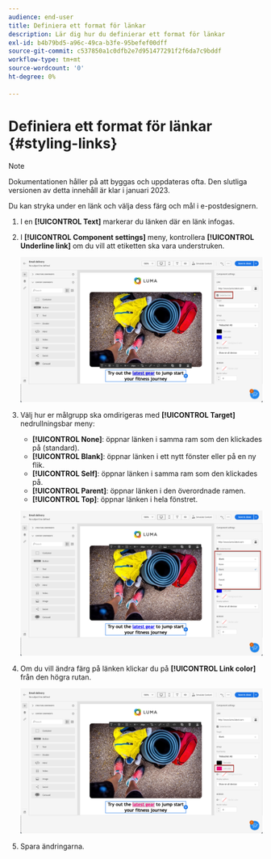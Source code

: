 ```yaml
---
audience: end-user
title: Definiera ett format för länkar
description: Lär dig hur du definierar ett format för länkar
exl-id: b4b79bd5-a96c-49ca-b3fe-95befef00dff
source-git-commit: c537850a1c0dfb2e7d951477291f2f6da7c9bddf
workflow-type: tm+mt
source-wordcount: '0'
ht-degree: 0%

---
```


# Definiera ett format för länkar {#styling-links}

>[!NOTE]
>
>Dokumentationen håller på att byggas och uppdateras ofta. Den slutliga versionen av detta innehåll är klar i januari 2023.

Du kan stryka under en länk och välja dess färg och mål i e-postdesignern.

1. I en **[!UICONTROL Text]** markerar du länken där en länk infogas.

1. I **[!UICONTROL Component settings]** meny, kontrollera **[!UICONTROL Underline link]** om du vill att etiketten ska vara understruken.

   ![](assets/link_1.png)

1. Välj hur er målgrupp ska omdirigeras med **[!UICONTROL Target]** nedrullningsbar meny:

   * **[!UICONTROL None]**: öppnar länken i samma ram som den klickades på (standard).
   * **[!UICONTROL Blank]**: öppnar länken i ett nytt fönster eller på en ny flik.
   * **[!UICONTROL Self]**: öppnar länken i samma ram som den klickades på.
   * **[!UICONTROL Parent]**: öppnar länken i den överordnade ramen.
   * **[!UICONTROL Top]**: öppnar länken i hela fönstret.

   ![](assets/link_2.png)

1. Om du vill ändra färg på länken klickar du på **[!UICONTROL Link color]** från den högra rutan.

   ![](assets/link_3.png)

1. Spara ändringarna.
